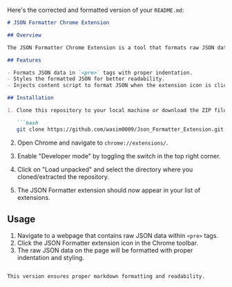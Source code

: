 Here's the corrected and formatted version of your `README.md`:

```markdown
# JSON Formatter Chrome Extension

## Overview

The JSON Formatter Chrome Extension is a tool that formats raw JSON data directly on the webpage for easy reading. This extension is particularly useful for developers and anyone who frequently works with JSON data in their browser.

## Features

- Formats JSON data in `<pre>` tags with proper indentation.
- Styles the formatted JSON for better readability.
- Injects content script to format JSON when the extension icon is clicked.

## Installation

1. Clone this repository to your local machine or download the ZIP file and extract it.

   ```bash
   git clone https://github.com/wasim0009/Json_Formatter_Extension.git
   ```

2. Open Chrome and navigate to `chrome://extensions/`.

3. Enable "Developer mode" by toggling the switch in the top right corner.

4. Click on "Load unpacked" and select the directory where you cloned/extracted the repository.

5. The JSON Formatter extension should now appear in your list of extensions.

## Usage

1. Navigate to a webpage that contains raw JSON data within `<pre>` tags.
2. Click the JSON Formatter extension icon in the Chrome toolbar.
3. The raw JSON data on the page will be formatted with proper indentation and styling.
```

This version ensures proper markdown formatting and readability.

